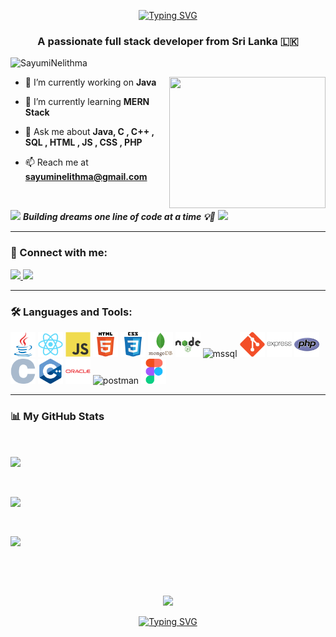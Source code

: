 <p align="center">
  <a href="https://github.com/SayumiNelithma">
    <img src="https://readme-typing-svg.demolab.com?font=Fira+Code&duration=6000&pause=1000&color=2AA889&center=true&vCenter=true&width=435&lines=Hi+There%2C+I'm+Sayumi+Nugaliyadde%F0%9F%91%8B" alt="Typing SVG" />
  </a>
</p>

<h3 align="center">A passionate full stack developer from Sri Lanka 🇱🇰</h3>

<p align="left">
  <img src="https://komarev.com/ghpvc/?username=SayumiNelithma&label=Profile%20views&color=0e75b6&style=flat" alt="SayumiNelithma" />
</p>

<img align="right" src="http://cdn.lowgif.com/small/9cb12f51dffbaaa6-character-typing-by-vincent-mokuenko-dribbble.gif" width="250" height="210">

- 🔭 I’m currently working on **Java**

- 🌱 I’m currently learning **MERN Stack**

- 💬 Ask me about **Java, C , C++ , SQL , HTML , JS , CSS , PHP**

- 📫 Reach me at **sayuminelithma@gmail.com**

</br>

<img src="https://media.giphy.com/media/qgQUggAC3Pfv687qPC/giphy.gif" width="50" /> <b><i>Building dreams one line of code at a time 💡🚀</i></b> <img src="https://media.giphy.com/media/26tn33aiTi1jkl6H6/giphy.gif" width="50" />



---

<h3 align="left">🔗 Connect with me:</h3>
<p align="left">
  <a href="mailto:sayuminelithma@gmail.com" target="_blank">
    <img src="https://img.icons8.com/bubbles/100/000000/gmail-new.png" width="40" />
  </a>
  <a href="https://https://www.linkedin.com/in/sayumi-nugaliyadde-655584315/" target="_blank">
    <img src="https://img.icons8.com/color/48/000000/linkedin.png" width="40"/>
  </a>
</p>

---

<h3 align="left">🛠️ Languages and Tools:</h3>
<p align="left">
  <p align="left">
  <img src="https://raw.githubusercontent.com/devicons/devicon/master/icons/java/java-original.svg" alt="java" width="40" height="40"/>
  <img src="https://raw.githubusercontent.com/devicons/devicon/master/icons/react/react-original.svg" alt="react" width="40" height="40"/>
  <img src="https://raw.githubusercontent.com/devicons/devicon/master/icons/javascript/javascript-original.svg" alt="js" width="40" height="40"/>
  <img src="https://raw.githubusercontent.com/devicons/devicon/master/icons/html5/html5-original-wordmark.svg" alt="html" width="40" height="40"/>
  <img src="https://raw.githubusercontent.com/devicons/devicon/master/icons/css3/css3-original-wordmark.svg" alt="css" width="40" height="40"/>
  <img src="https://raw.githubusercontent.com/devicons/devicon/master/icons/mongodb/mongodb-original-wordmark.svg" alt="mongodb" width="40" height="40"/>
  <img src="https://raw.githubusercontent.com/devicons/devicon/master/icons/nodejs/nodejs-original-wordmark.svg" alt="nodejs" width="40" height="40"/>
  <img src="https://www.svgrepo.com/show/303229/microsoft-sql-server-logo.svg" alt="mssql" width="40" height="40"/>
  <img src="https://raw.githubusercontent.com/devicons/devicon/master/icons/git/git-original.svg" alt="git" width="40" height="40"/>
  <img src="https://raw.githubusercontent.com/devicons/devicon/master/icons/express/express-original-wordmark.svg" alt="express" width="40" height="40"/>
  <img src="https://raw.githubusercontent.com/devicons/devicon/master/icons/php/php-original.svg" alt="php" width="40" height="40"/>
  <img src="https://raw.githubusercontent.com/devicons/devicon/master/icons/c/c-original.svg" alt="c" width="40" height="40"/>
  <img src="https://raw.githubusercontent.com/devicons/devicon/master/icons/cplusplus/cplusplus-original.svg" alt="cplusplus" width="40" height="40"/>
  <img src="https://raw.githubusercontent.com/devicons/devicon/master/icons/oracle/oracle-original.svg" alt="oracle" width="40" height="40"/>
  <img src="https://www.vectorlogo.zone/logos/getpostman/getpostman-icon.svg" alt="postman" width="40" height="40"/>
  <img src="https://raw.githubusercontent.com/devicons/devicon/master/icons/figma/figma-original.svg" alt="figma" width="40" height="40"/>
</p>

</p>

---

<h3>📊 My GitHub Stats</h3>
</br>
<p>
  <img align="center" src="https://github-readme-stats.vercel.app/api/top-langs?username=SayumiNelithma&show_icons=true&locale=en&layout=compact&theme=dark&langs_count=10" />
</p>
</br>
<p>
  <img align="center" src="https://github-readme-stats.vercel.app/api?username=SayumiNelithma&show_icons=true&theme=dark&locale=en" />
</p>
</br>
<p>
  <img align="center" src="https://github-readme-streak-stats.herokuapp.com/?user=SayumiNelithma&theme=dark" />
</p>
</br></br></br>


<p align="center">
  <img src="https://quotes-github-readme.vercel.app/api?type=horizontal&theme=tokyonight&animation=grow_out_in&quoteCategory=programming">
</p>

<p align="center">
  <a href="https://github.com/SayumiNelithma">
    <img src="https://readme-typing-svg.demolab.com?font=Fira+Code&duration=6000&pause=1000&color=FF0000&center=true&vCenter=true&width=435&lines=Thank+you+for+visiting+my+profile!%F0%9F%8C%B9" alt="Typing SVG" />
  </a>
</p>




 
